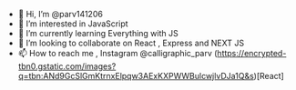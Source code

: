 - 👋 Hi, I’m @parv141206
- 👀 I’m interested in JavaScript
- 🌱 I’m currently learning Everything with JS
- 💞️ I’m looking to collaborate on React , Express and NEXT JS
- 📫 How to reach me , Instagram @calligraphic_parv
(https://encrypted-tbn0.gstatic.com/images?q=tbn:ANd9GcSlGmKtrnxElpqw3AExKXPWWBulcwjlvDJa1Q&s)[React]
<!---
parv141206/parv141206 is a ✨ special ✨ repository because its `README.md` (this file) appears on your GitHub profile.
You can click the Preview link to take a look at your changes.
--->
